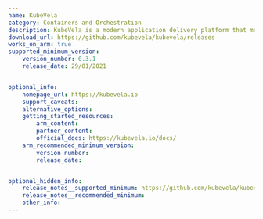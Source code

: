 ```yaml
---
name: KubeVela
category: Containers and Orchestration
description: KubeVela is a modern application delivery platform that makes deploying and operating applications across today's hybrid, multi-cloud environments easier, faster and more reliable.
download_url: https://github.com/kubevela/kubevela/releases
works_on_arm: true
supported_minimum_version:
    version_number: 0.3.1
    release_date: 29/01/2021


optional_info:
    homepage_url: https://kubevela.io
    support_caveats:
    alternative_options:
    getting_started_resources:
        arm_content:
        partner_content:
        official_docs: https://kubevela.io/docs/
    arm_recommended_minimum_version:
        version_number:
        release_date:


optional_hidden_info:
    release_notes__supported_minimum: https://github.com/kubevela/kubevela/releases/tag/v0.3.1
    release_notes__recommended_minimum:
    other_info:
---
```

